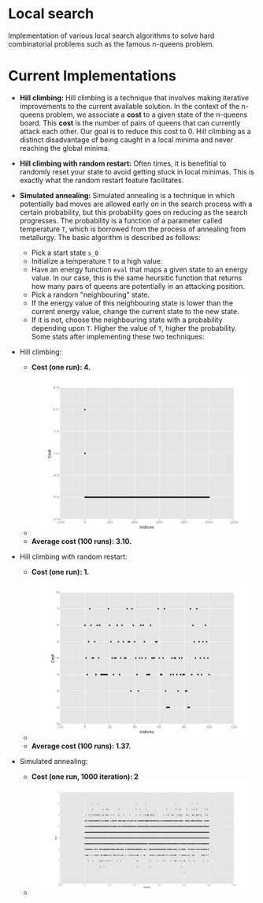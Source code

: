 # Local search

Implementation of various local search algorithms to solve hard combinatorial problems 
such as the famous n-queens problem.

# Current Implementations

* **Hill climbing:** Hill climbing is a technique that involves making iterative improvements to the current available
solution. In the context of the n-queens problem, we associate a **cost** to a given state of the n-queens board.
This **cost** is the number of pairs of queens that can currently attack each other. Our goal is to reduce this cost 
to 0. Hill climbing as a distinct disadvantage of being caught in a local minima and never reaching the global minima.

* **Hill climbing with random restart:** Often times, it is benefitial to randomly reset your state to avoid getting 
stuck in local minimas. This is exactly what the random restart feature facilitates. 

* **Simulated annealing:** Simulated annealing is a technique in which potentially bad moves are allowed early on in the search process with a certain probability, but this probability goes on reducing as the search progresses. The probability is a function of a parameter called temperature `T`, which is borrowed from the process of annealing from metallurgy. The basic algorithm is described as follows:
  * Pick a start state `s_0`
  * Initialize a temperature `T` to a high value.
  * Have an energy function `eval` that maps a given state to an energy value. In our case, this is the same heursitic function that returns how many pairs of queens are potentially in an attacking position.
  * Pick a random "neighbouring" state. 
  * If the energy value of this neighbouring state is lower than the current energy value, change the current state to the new state.
  * If it is not, choose the neighbouring state with a probability depending upon `T`. Higher the value of `T`, higher the probability.
Some stats after implementing these two techniques:

* Hill climbing:

  * **Cost (one run): 4.** 
  * ![](https://github.com/adijo/local-search/blob/master/images/hill_climbing.png)
  * **Average cost (100 runs): 3.10.**
  
* Hill climbing with random restart:

  * **Cost (one run): 1.**
  * ![](https://github.com/adijo/local-search/blob/master/images/hill_climbing_rr.png)
  * **Average cost (100 runs): 1.37.**

* Simulated annealing:
  * **Cost (one run, 1000 iteration): 2**
  * ![](https://github.com/adijo/local-search/blob/master/images/simulated_annealing.png)



